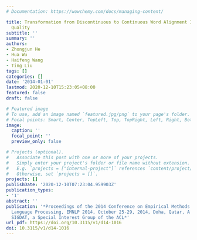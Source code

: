 ```yaml
---
# Documentation: https://wowchemy.com/docs/managing-content/

title: Transformation from Discontinuous to Continuous Word Alignment Improves Translation
  Quality
subtitle: ''
summary: ''
authors:
- Zhongjun He
- Hua Wu
- Haifeng Wang
- Ting Liu
tags: []
categories: []
date: '2014-01-01'
lastmod: 2020-12-10T15:23:05+08:00
featured: false
draft: false

# Featured image
# To use, add an image named `featured.jpg/png` to your page's folder.
# Focal points: Smart, Center, TopLeft, Top, TopRight, Left, Right, BottomLeft, Bottom, BottomRight.
image:
  caption: ''
  focal_point: ''
  preview_only: false

# Projects (optional).
#   Associate this post with one or more of your projects.
#   Simply enter your project's folder or file name without extension.
#   E.g. `projects = ["internal-project"]` references `content/project/deep-learning/index.md`.
#   Otherwise, set `projects = []`.
projects: []
publishDate: '2020-12-10T07:23:04.959903Z'
publication_types:
- '1'
abstract: ''
publication: '*Proceedings of the 2014 Conference on Empirical Methods in Natural
  Language Processing, EMNLP 2014, October 25-29, 2014, Doha, Qatar, A meeting of
  SIGDAT, a Special Interest Group of the ACL*'
url_pdf: https://doi.org/10.3115/v1/d14-1016
doi: 10.3115/v1/d14-1016
---
```

